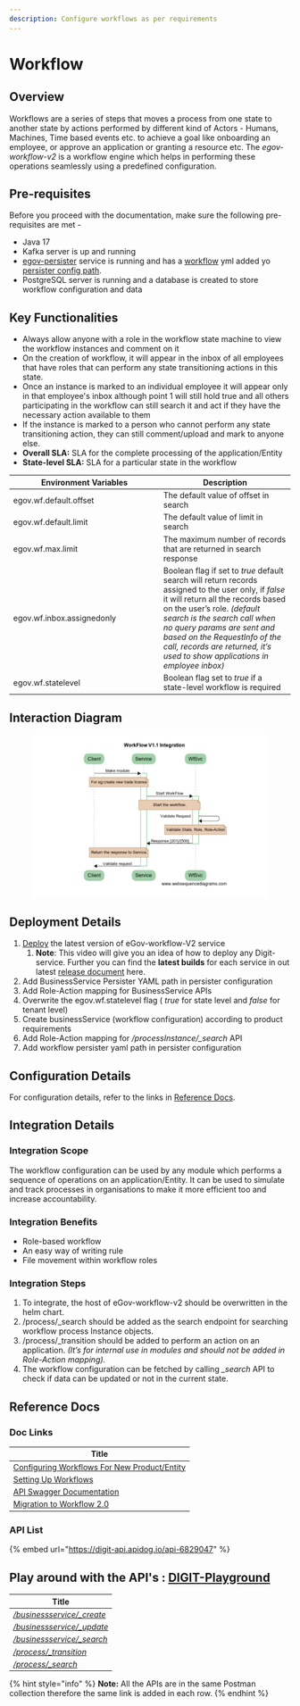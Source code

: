 ```yaml
---
description: Configure workflows as per requirements
---
```


# Workflow

## Overview

Workflows are a series of steps that moves a process from one state to another state by actions performed by different kind of Actors - Humans, Machines, Time based events etc. to achieve a goal like onboarding an employee, or approve an application or granting a resource etc. The _egov-workflow-v2_ is a workflow engine which helps in performing these operations seamlessly using a predefined configuration.

## Pre-requisites

Before you proceed with the documentation, make sure the following pre-requisites are met -

* Java 17
* Kafka server is up and running
* [egov-persister](../persister-service/) service is running and has a [workflow](https://github.com/egovernments/configs/blob/UNIFIED-DEV/egov-persister/egov-workflow-v2-persister.yml) yml added yo  [persister config path](https://github.com/egovernments/Digit-Core/blob/1022a4beec120df1be0f3f20065f13b698be2ecc/core-services/egov-persister/src/main/resources/application.properties#L45).
* PostgreSQL server is running and a database is created to store workflow configuration and data

## Key Functionalities

* Always allow anyone with a role in the workflow state machine to view the workflow instances and comment on it
* On the creation of workflow, it will appear in the inbox of all employees that have roles that can perform any state transitioning actions in this state.
* Once an instance is marked to an individual employee it will appear only in that employee's inbox although point 1 will still hold true and all others participating in the workflow can still search it and act if they have the necessary action available to them
* If the instance is marked to a person who cannot perform any state transitioning action, they can still comment/upload and mark to anyone else.
* **Overall SLA:** SLA for the complete processing of the application/Entity
* **State-level SLA:** SLA for a particular state in the workflow

<table><thead><tr><th width="255">Environment Variables</th><th>Description</th></tr></thead><tbody><tr><td>egov.wf.default.offset</td><td>The default value of offset in search</td></tr><tr><td>egov.wf.default.limit</td><td>The default value of limit in search</td></tr><tr><td>egov.wf.max.limit</td><td>The maximum number of records that are returned in search response</td></tr><tr><td>egov.wf.inbox.assignedonly</td><td>Boolean flag if set to <em>true</em> default search will return records assigned to the user only, if <em>false</em> it will return all the records based on the user’s role. <em>(default search is the search call when no query params are sent and based on the RequestInfo of the call, records are returned, it’s used to show applications in employee inbox)</em></td></tr><tr><td>egov.wf.statelevel</td><td>Boolean flag set to <em>true</em> if a state-level workflow is required</td></tr></tbody></table>

## Interaction Diagram

<div align="left">

<figure><img src="../../../.gitbook/assets/image (227).png" alt=""><figcaption></figcaption></figure>

</div>

## Deployment Details

1. [Deploy](../../../accelerators/concepts/deployment-key-concepts/deploying-digit-services.md)  the latest version of eGov-workflow-V2 service
   1. **Note**: This video will give you an idea of how to deploy any Digit-service. Further you can find the **latest builds** for each service in out latest [release document](../../releases/digit-2.9-lts/service-build-updates.md) here.
2. Add BusinessService Persister YAML path in persister configuration
3. Add Role-Action mapping for BusinessService APIs
4. Overwrite the egov.wf.statelevel flag ( _true_ for state level and _false_ for tenant level)
5. Create businessService (workflow configuration) according to product requirements
6. Add Role-Action mapping for _/processInstance/\_search_ API
7. Add workflow persister yaml path in persister configuration

## Configuration Details

For configuration details, refer to the links in [Reference Docs](./#reference-docs).

## Integration Details

### Integration Scope

The workflow configuration can be used by any module which performs a sequence of operations on an application/Entity. It can be used to simulate and track processes in organisations to make it more efficient too and increase accountability.

### Integration Benefits

* Role-based workflow
* An easy way of writing rule
* File movement within workflow roles

### Integration Steps

1. To integrate, the host of eGov-workflow-v2 should be overwritten in the helm chart.
2. /process/\_search should be added as the search endpoint for searching workflow process Instance objects.
3. /process/\_transition should be added to perform an action on an application. _(It’s for internal use in modules and should not be added in Role-Action mapping)._
4. The workflow configuration can be fetched by calling _\_search_ API to check if data can be updated or not in the current state.

## Reference Docs

### Doc Links

| Title                                                                                                                                   |
| --------------------------------------------------------------------------------------------------------------------------------------- |
| [Configuring Workflows For New Product/Entity](configuring-workflows-for-an-entity.md)                                                  |
| [Setting Up Workflows](setting-up-workflows.md)                                                                                         |
| [API Swagger Documentation](https://github.com/egovernments/DIGIT-Specs/blob/grouped-service-contracts/Common%20Services/workflow.yaml) |
| [Migration to Workflow 2.0](migration-to-workflow-2.0.md)                                                                               |

### API List



{% embed url="https://digit-api.apidog.io/api-6829047" %}

## Play around with the API's : [DIGIT-Playground](https://digit-api.apidog.io/doc-507201)&#x20;

| Title                                                                                      |
| ------------------------------------------------------------------------------------------ |
| [_/businessservice/\_create_](https://www.getpostman.com/collections/8552e3de40c819e34190) |
| [_/businessservice/\_update_](https://www.getpostman.com/collections/8552e3de40c819e34190) |
| [_/businessservice/\_search_](https://www.getpostman.com/collections/8552e3de40c819e34190) |
| [_/process/\_transition_](https://www.getpostman.com/collections/8552e3de40c819e34190)     |
| [_/process/\_search_](https://www.getpostman.com/collections/8552e3de40c819e34190)         |

{% hint style="info" %}
**Note:** All the APIs are in the same Postman collection therefore the same link is added in each row.
{% endhint %}

